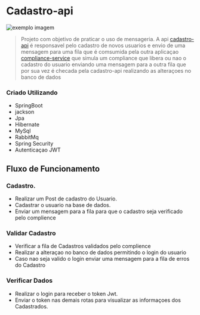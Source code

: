 # Cadastro-api

<img src="https://encrypted-tbn0.gstatic.com/images?q=tbn:ANd9GcQf_JdK6frnyA7H32vTW1WN_StbS8UetUPZTtWTnSoBOrg0IZORRM36vsFol5MMIp2G0kM&usqp=CAU" alt="exemplo imagem">

>Projeto com objetivo de praticar o uso de mensageria.
>A api [cadastro-api](https://github.com/LuizGGoncalves/cadastro-api) é responsavel pelo cadastro de novos usuarios
> e envio de uma mensagem para uma fila que é comsumida pela outra aplicaçao [compliance-service](https://github.com/LuizGGoncalves/compliance-service)
> que simula um compliance que libera ou nao o cadastro do usuario enviando uma mensagem para a outra fila que por sua vez é checada pela cadastro-api
> realizando as alteraçoes no banco de dados


### Criado Utilizando
* SpringBoot
* jackson
* Jpa
* Hibernate
* MySql
* RabbitMq
* Spring Security
* Autenticaçao JWT

## Fluxo de Funcionamento

### Cadastro.
+ Realizar um Post de cadastro do Usuario.
+ Cadastrar o usuario na base de dados.
+ Enviar um mensagem para a fila para que o cadastro seja verificado pelo complience 

### Validar Cadastro
+ Verificar a fila de Cadastros validados pelo complience
+ Realizar a alteraçao no banco de dados permitindo o login do usuario
+ Caso nao seja valido o login enviar uma mensagem para a fila de erros do Cadastro

### Verificar Dados
+ Realizar o login para receber o token Jwt.
+ Enviar o token nas demais rotas para visualizar as informaçoes dos Cadastrados.